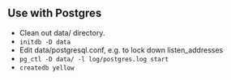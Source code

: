 ## Use with Postgres
- Clean out data/ directory.
- ```initdb -D data```
- Edit data/postgresql.conf, e.g. to lock down listen_addresses
- ```pg_ctl -D data/ -l log/postgres.log start```
- ```createdb yellow```
